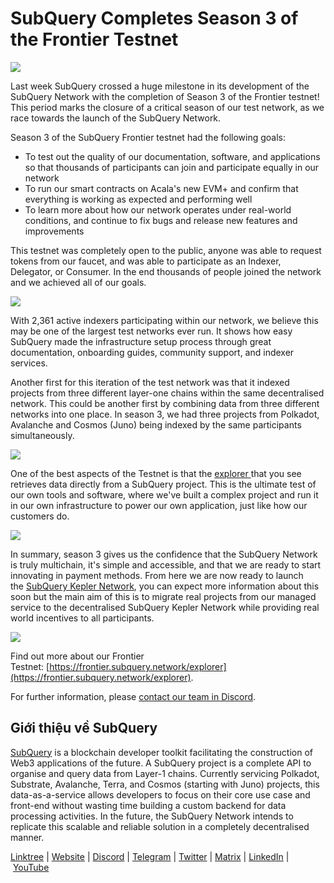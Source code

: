 # SubQuery Completes Season 3 of the Frontier Testnet

![](https://miro.medium.com/max/1400/0*2g1GdipV6Fku-_26)

Last week SubQuery crossed a huge milestone in its development of the SubQuery Network with the completion of Season 3 of the Frontier testnet! This period marks the closure of a critical season of our test network, as we race towards the launch of the SubQuery Network.

Season 3 of the SubQuery Frontier testnet had the following goals:

- To test out the quality of our documentation, software, and applications so that thousands of participants can join and participate equally in our network
- To run our smart contracts on Acala's new EVM+ and confirm that everything is working as expected and performing well
- To learn more about how our network operates under real-world conditions, and continue to fix bugs and release new features and improvements

This testnet was completely open to the public, anyone was able to request tokens from our faucet, and was able to participate as an Indexer, Delegator, or Consumer. In the end thousands of people joined the network and we achieved all of our goals.

![](https://miro.medium.com/max/1400/1*KaCnu9zbEqm1WL3kH90ZPw.jpeg)

With 2,361 active indexers participating within our network, we believe this may be one of the largest test networks ever run. It shows how easy SubQuery made the infrastructure setup process through great documentation, onboarding guides, community support, and indexer services.

Another first for this iteration of the test network was that it indexed projects from three different layer-one chains within the same decentralised network. This could be another first by combining data from three different networks into one place. In season 3, we had three projects from Polkadot, Avalanche and Cosmos (Juno) being indexed by the same participants simultaneously.

![](https://miro.medium.com/max/1400/0*ltD6jzHFGj-4qinZ)

One of the best aspects of the Testnet is that the [explorer ](https://explorer.subquery.network/subquery/subquery/subquery-network-query-registry)that you see retrieves data directly from a SubQuery project. This is the ultimate test of our own tools and software, where we've built a complex project and run it in our own infrastructure to power our own application, just like how our customers do.

![](https://miro.medium.com/max/1400/0*kNm4zpwb7PaOZyUJ)

In summary, season 3 gives us the confidence that the SubQuery Network is truly multichain, it's simple and accessible, and that we are ready to start innovating in payment methods. From here we are now ready to launch the [SubQuery Kepler Network](./20220712-public-sale-postponed.md), you can expect more information about this soon but the main aim of this is to migrate real projects from our managed service to the decentralised SubQuery Kepler Network while providing real world incentives to all participants.

![](https://miro.medium.com/max/1400/0*ABAAtkCVhQdqavqy)

Find out more about our Frontier Testnet: [https://frontier.subquery.network/explorer](https://frontier.subquery.network/explorer).

For further information, please [contact our team in Discord](https://discord.com/invite/78zg8aBSMG).

## Giới thiệu về SubQuery

[SubQuery](https://subquery.network/) is a blockchain developer toolkit facilitating the construction of Web3 applications of the future. A SubQuery project is a complete API to organise and query data from Layer-1 chains. Currently servicing Polkadot, Substrate, Avalanche, Terra, and Cosmos (starting with Juno) projects, this data-as-a-service allows developers to focus on their core use case and front-end without wasting time building a custom backend for data processing activities. In the future, the SubQuery Network intends to replicate this scalable and reliable solution in a completely decentralised manner.

​​[Linktree](https://linktr.ee/subquerynetwork) | [Website](https://subquery.network/) | [Discord](https://discord.com/invite/78zg8aBSMG) | [Telegram](https://t.me/subquerynetwork) | [Twitter](https://twitter.com/subquerynetwork) | [Matrix](https://matrix.to/#/#subquery:matrix.org) | [LinkedIn](https://www.linkedin.com/company/subquery) | [YouTube](https://www.youtube.com/channel/UCi1a6NUUjegcLHDFLr7CqLw)
